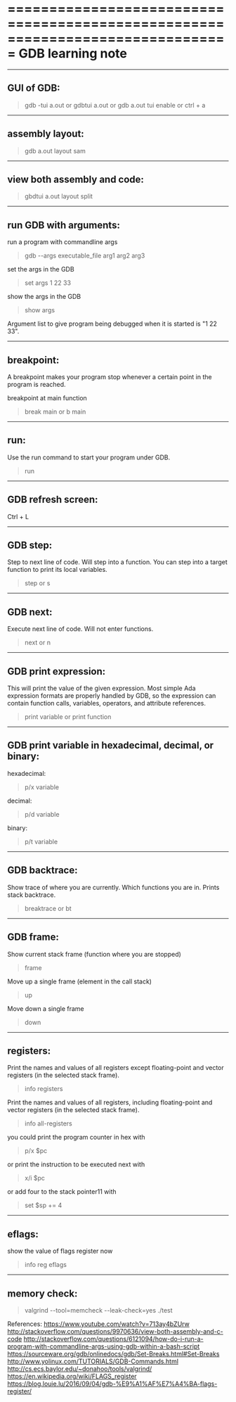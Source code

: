 ===============================================================================
                        GDB learning note
===============================================================================

-------------------------------------------------------------------------------
GUI of GDB:
-------------------------------------------------------------------------------
> gdb -tui a.out
or
> gdbtui a.out
or
> gdb a.out
> tui enable
or
> ctrl + a

-------------------------------------------------------------------------------
assembly layout:
-------------------------------------------------------------------------------
> gdb a.out
> layout sam

-------------------------------------------------------------------------------
view both assembly and code:
-------------------------------------------------------------------------------
> gbdtui a.out
> layout split


-------------------------------------------------------------------------------
run GDB with arguments:
-------------------------------------------------------------------------------
run a program with commandline args
> gdb --args executable_file arg1 arg2 arg3

set the args in the GDB
> set args 1 22 33

show the args in the GDB
> show args

Argument list to give program being debugged when it is started is "1 22 33".


-------------------------------------------------------------------------------
breakpoint:
-------------------------------------------------------------------------------
A breakpoint makes your program stop whenever a certain point in the program is reached.

breakpoint at main function
> break main
or
> b main


-------------------------------------------------------------------------------
run:
-------------------------------------------------------------------------------
Use the run command to start your program under GDB.
> run


-------------------------------------------------------------------------------
GDB refresh screen:
-------------------------------------------------------------------------------
Ctrl + L


-------------------------------------------------------------------------------
GDB step:
-------------------------------------------------------------------------------
Step to next line of code. Will step into a function.
You can step into a target function to print its local variables.

> step
or
> s

-------------------------------------------------------------------------------
GDB next:
-------------------------------------------------------------------------------
Execute next line of code. Will not enter functions.

> next
or
> n

-------------------------------------------------------------------------------
GDB print expression:
-------------------------------------------------------------------------------
This will print the value of the given expression. Most simple Ada expression formats are properly handled
by GDB, so the expression can contain function calls, variables, operators, and attribute references.

> print variable
or
> print function

-------------------------------------------------------------------------------
GDB print variable in hexadecimal, decimal, or binary:
-------------------------------------------------------------------------------

hexadecimal:
> p/x variable

decimal:
> p/d variable

binary:
> p/t variable


-------------------------------------------------------------------------------
GDB backtrace:
-------------------------------------------------------------------------------
Show trace of where you are currently. Which functions you are in. Prints stack backtrace.

> breaktrace
or
> bt

-------------------------------------------------------------------------------
GDB frame:
-------------------------------------------------------------------------------
Show current stack frame (function where you are stopped)
> frame

Move up a single frame (element in the call stack)
> up

Move down a single frame
> down


-------------------------------------------------------------------------------
registers:
-------------------------------------------------------------------------------
Print the names and values of all registers except floating-point and vector registers (in the selected stack frame).
> info registers

Print the names and values of all registers, including floating-point and vector registers (in the selected stack frame).
> info all-registers

you could print the program counter in hex with
> p/x $pc

or print the instruction to be executed next with
> x/i $pc

or add four to the stack pointer11 with
> set $sp += 4


-------------------------------------------------------------------------------
eflags:
-------------------------------------------------------------------------------
show the value of flags register now
> info reg eflags


-------------------------------------------------------------------------------
memory check:
-------------------------------------------------------------------------------
> valgrind --tool=memcheck --leak-check=yes ./test




References:
https://www.youtube.com/watch?v=713ay4bZUrw
http://stackoverflow.com/questions/9970636/view-both-assembly-and-c-code
http://stackoverflow.com/questions/6121094/how-do-i-run-a-program-with-commandline-args-using-gdb-within-a-bash-script
https://sourceware.org/gdb/onlinedocs/gdb/Set-Breaks.html#Set-Breaks
http://www.yolinux.com/TUTORIALS/GDB-Commands.html
http://cs.ecs.baylor.edu/~donahoo/tools/valgrind/
https://en.wikipedia.org/wiki/FLAGS_register
https://blog.louie.lu/2016/09/04/gdb-%E9%A1%AF%E7%A4%BA-flags-register/
